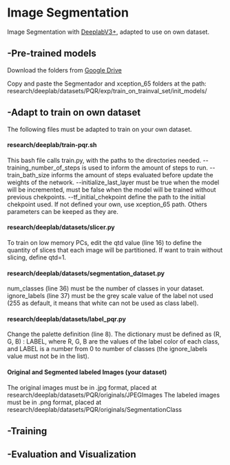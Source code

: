 # Image Segmentation
Image Segmentation with [DeeplabV3+](https://github.com/tensorflow/models/tree/master/research/deeplab), adapted to use on own dataset.

## -Pre-trained models
Download the folders from [Google Drive](https://drive.google.com/open?id=1qI1rcNNobAJvHIVXXWHr6NYUthwEasz3)

Copy and paste the Segmentador and xception_65 folders at the path: 
research/deeplab/datasets/PQR/exp/train_on_trainval_set/init_models/

## -Adapt to train on own dataset
The following files must be adapted to train on your own dataset.

#### research/deeplab/train-pqr.sh
This bash file calls train.py, with the paths to the directories needed.
--training_number_of_steps is used to inform the amount of steps to run.
--train_bath_size informs the amount of steps evaluated before update the weights of the network.
--initialize_last_layer must be true when the model will be incremented, must be false when the model will be trained without previous chekpoints.
--tf_initial_chekpoint define the path to the initial chekpoint used. If not defined your own, use xception_65 path.
Others parameters can be keeped as they are.

#### research/deeplab/datasets/slicer.py
To train on low memory PCs, edit the qtd value (line 16) to define the quantity of slices that each image will be partitioned.
If want to train without slicing, define qtd=1.

#### research/deeplab/datasets/segmentation_dataset.py
num_classes (line 36) must be the number of classes in your dataset.
ignore_labels (line 37) must be the grey scale value of the label not used (255 as default, it means that white can not be used as class label).

#### research/deeplab/datasets/label_pqr.py
Change the palette definition (line 8). The dictionary must be defined as (R, G, B) : LABEL, where R, G, B are the values of the label color of each class, and LABEL is a number from 0 to number of classes (the ignore_labels value must not be in the list).

#### Original and Segmented labeled Images (your dataset)
The original images must be in .jpg format, placed at research/deeplab/datasets/PQR/originals/JPEGImages
The labeled images must be in .png format, placed at research/deeplab/datasets/PQR/originals/SegmentationClass

## -Training

## -Evaluation and Visualization

